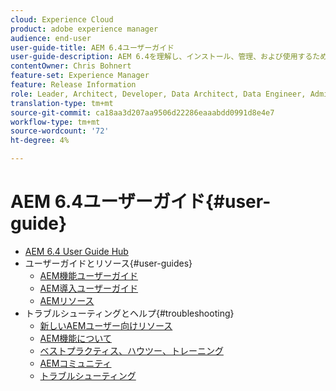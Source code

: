 ```yaml
---
cloud: Experience Cloud
product: adobe experience manager
audience: end-user
user-guide-title: AEM 6.4ユーザーガイド
user-guide-description: AEM 6.4を理解し、インストール、管理、および使用するために必要なすべてのリソースの概要です。
contentOwner: Chris Bohnert
feature-set: Experience Manager
feature: Release Information
role: Leader, Architect, Developer, Data Architect, Data Engineer, Administrator, Business Practitioner
translation-type: tm+mt
source-git-commit: ca18aa3d207aa9506d22286eaaabdd0991d8e4e7
workflow-type: tm+mt
source-wordcount: '72'
ht-degree: 4%

---
```



# AEM 6.4ユーザーガイド{#user-guide}

+ [AEM 6.4 User Guide Hub](home.md)
+ ユーザーガイドとリソース{#user-guides}
   + [AEM機能ユーザーガイド](capabilities.md)
   + [AEM導入ユーザーガイド](implementation.md)
   + [AEMリソース](resources.md)
+ トラブルシューティングとヘルプ{#troubleshooting}
   + [新しいAEMユーザー向けリソース](new.md)
   + [AEM機能について](learn.md)
   + [ベストプラクティス、ハウツー、トレーニング](best-practice.md)
   + [AEMコミュニティ](community.md)
   + [トラブルシューティング](troubleshooting.md)

